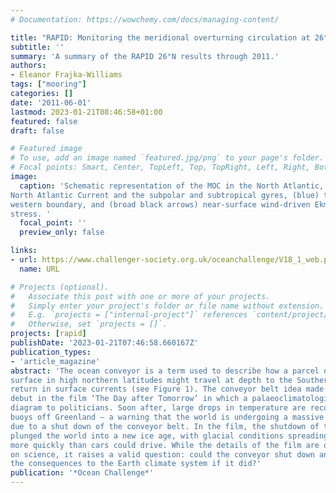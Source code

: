 ```yaml
---
# Documentation: https://wowchemy.com/docs/managing-content/

title: "RAPID: Monitoring the meridional overturning circulation at 26°N"
subtitle: ''
summary: 'A summary of the RAPID 26°N results through 2011.'
authors:
- Eleanor Frajka-Williams
tags: ["mooring"]
categories: []
date: '2011-06-01'
lastmod: 2023-01-21T08:46:58+01:00
featured: false
draft: false

# Featured image
# To use, add an image named `featured.jpg/png` to your page's folder.
# Focal points: Smart, Center, TopLeft, Top, TopRight, Left, Right, BottomLeft, Bottom, BottomRight.
image:
  caption: 'Schematic representation of the MOC in the North Atlantic, consisting of (red) flow in the Gulf Stream /
North Atlantic Current and the subpolar and subtropical gyres, (blue) the deep return flow concentrated along the
western boundary, and (broad black arrows) near-surface wind-driven Ekman transport arising from the zonal wind
stress. '
  focal_point: ''
  preview_only: false

links:
- url: https://www.challenger-society.org.uk/oceanchallenge/V18_1_web.pdf
  name: URL

# Projects (optional).
#   Associate this post with one or more of your projects.
#   Simply enter your project's folder or file name without extension.
#   E.g. `projects = ["internal-project"]` references `content/project/deep-learning/index.md`.
#   Otherwise, set `projects = []`.
projects: [rapid]
publishDate: '2023-01-21T07:46:58.660167Z'
publication_types:
- 'article_magazine'
abstract: 'The ocean conveyor is a term used to describe how a parcel of water initially at the
surface in high northern latitudes might travel at depth to the Southern Ocean, and then
return in surface currents (see Figure 1). The conveyor belt idea made its Hollywood
debut in the film ‘The Day after Tomorrow’ in which a palaeoclimatologist shows a similar
diagram to politicians. Soon after, large drops in temperature are recorded by weather
buoys off Greenland — a warning that the world is undergoing a massive climate shift
due to a shut down of the conveyor belt. In the film, the shutdown of the circulation
plunged the world into a new ice age, with glacial conditions spreading equatorward
more quickly than cars could drive. While the details of the film are only loosely based
on science, it raises a valid question: could the conveyor shut down and what would be
the consequences to the Earth climate system if it did?'
publication: '*Ocean Challenge*'
---
```

